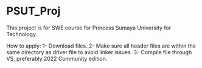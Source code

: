 # PSUT_Proj

This project is for SWE course for Princess Sumaya University for Technology.

How to apply:
1- Download files.
2- Make sure all header files are within the same directory as driver file to avoid linker issues.
3- Compile file through VS, preferably 2022 Community edition.
